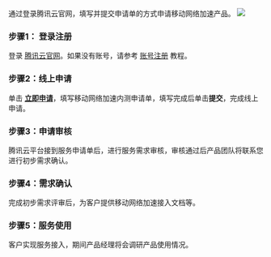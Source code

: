通过登录腾讯云官网，填写并提交申请单的方式申请移动网络加速产品。
![](https://main.qcloudimg.com/raw/9a79b326886a5488b7c4cf868c31b295.png)
### 步骤1： 登录注册
登录 [腾讯云官网](https://cloud.tencent.com/login)。如果没有账号，请参考 [账号注册](https://cloud.tencent.com/document/product/378/17985) 教程。
### 步骤2：线上申请
单击 **[立即申请](https://cloud.tencent.com/apply/p/xzozmrgs4a)**，填写移动网络加速内测申请单，填写完成后单击**提交**，完成线上申请。
### 步骤3：申请审核
腾讯云平台接到服务申请单后，进行服务需求审核，审核通过后产品团队将联系您进行初步需求确认。
### 步骤4：需求确认
完成初步需求评审后，为客户提供移动网络加速接入文档等。
### 步骤5：服务使用
客户实现服务接入，期间产品经理将会调研产品使用情况。
